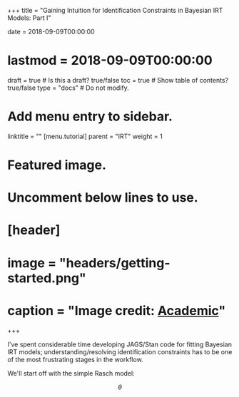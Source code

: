 +++
title = "Gaining Intuition for Identification Constraints in Bayesian IRT Models: Part I"

date = 2018-09-09T00:00:00
# lastmod = 2018-09-09T00:00:00

draft = true  # Is this a draft? true/false
toc = true  # Show table of contents? true/false
type = "docs"  # Do not modify.

# Add menu entry to sidebar.
linktitle = ""
[menu.tutorial]
  parent = "IRT"
  weight = 1

# Featured image.
# Uncomment below lines to use.
# [header]
# image = "headers/getting-started.png"
# caption = "Image credit: [**Academic**](https://github.com/gcushen/hugo-academic/)"
+++

I've spent considerable time developing JAGS/Stan code for fitting Bayesian IRT models; understanding/resolving identification constraints has to be one of the most frustrating stages in the workflow.

We'll start off with the simple Rasch model:

$$ \theta $$